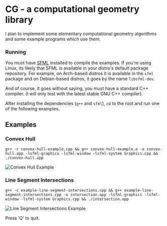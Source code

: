 # CG - a computational geometry library

I plan to implement some elementary computational geometry algorithms
and some example programs which use them.

### Running

You must have [SFML](https://www.sfml-dev.org/index.php) installed to
compile the examples.
If you're using Linux, its likely that SFML is available in your
distro's default package repository. For example, on Arch-based
distros it is available in the `sfml` package and on Debian-based
distros, it goes by the name `libsfml-dev`.

And of course, it goes without saying, you must have a standard C++
compiler. (I will only test with the latest stable GNU C++ compiler).

After installing the dependencies (`g++` and `sfml`), `cd` to the root and run
one of the following examples.

## Examples

### Convex Hull

    g++ -c convex-hull-example.cpp && g++ convex-hull-example.o -o convex-hull.app -lsfml-graphics -lsfml-window -lsfml-system Graphics.cpp && ./convex-hull.app

![Convex Hull Example](https://i.imgur.com/AQzWLGa.png)

### Line Segment Intersections

    g++ -c example-line-segment-intersections.cpp && g++ example-line-segment-intersections.cpp -o intersection.app -lsfml-graphics -lsfml-window -lsfml-system Graphics.cpp && ./intersection.app

![Line Segment Intersections Example](https://i.imgur.com/heyj6di.png)

Press 'Q' to quit.

